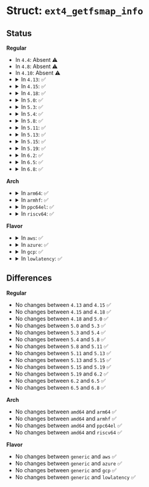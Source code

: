 # Struct: <code>ext4_getfsmap_info</code>

## Status
<b>Regular</b>
<ul>
<li>
In <code>4.4</code>: Absent ⚠️
</li>
<li>
In <code>4.8</code>: Absent ⚠️
</li>
<li>
In <code>4.10</code>: Absent ⚠️
</li>
<li>
<details>
<summary>In <code>4.13</code>: ✅</summary>

```c
struct ext4_getfsmap_info {
    struct ext4_fsmap_head *gfi_head;
    ext4_fsmap_format_t gfi_formatter;
    void *gfi_format_arg;
    ext4_fsblk_t gfi_next_fsblk;
    u32 gfi_dev;
    ext4_group_t gfi_agno;
    struct ext4_fsmap gfi_low;
    struct ext4_fsmap gfi_high;
    struct ext4_fsmap gfi_lastfree;
    struct list_head gfi_meta_list;
    bool gfi_last;
};
```
</details>
</li>
<li>
<details>
<summary>In <code>4.15</code>: ✅</summary>

```c
struct ext4_getfsmap_info {
    struct ext4_fsmap_head *gfi_head;
    ext4_fsmap_format_t gfi_formatter;
    void *gfi_format_arg;
    ext4_fsblk_t gfi_next_fsblk;
    u32 gfi_dev;
    ext4_group_t gfi_agno;
    struct ext4_fsmap gfi_low;
    struct ext4_fsmap gfi_high;
    struct ext4_fsmap gfi_lastfree;
    struct list_head gfi_meta_list;
    bool gfi_last;
};
```
</details>
</li>
<li>
<details>
<summary>In <code>4.18</code>: ✅</summary>

```c
struct ext4_getfsmap_info {
    struct ext4_fsmap_head *gfi_head;
    ext4_fsmap_format_t gfi_formatter;
    void *gfi_format_arg;
    ext4_fsblk_t gfi_next_fsblk;
    u32 gfi_dev;
    ext4_group_t gfi_agno;
    struct ext4_fsmap gfi_low;
    struct ext4_fsmap gfi_high;
    struct ext4_fsmap gfi_lastfree;
    struct list_head gfi_meta_list;
    bool gfi_last;
};
```
</details>
</li>
<li>
<details>
<summary>In <code>5.0</code>: ✅</summary>

```c
struct ext4_getfsmap_info {
    struct ext4_fsmap_head *gfi_head;
    ext4_fsmap_format_t gfi_formatter;
    void *gfi_format_arg;
    ext4_fsblk_t gfi_next_fsblk;
    u32 gfi_dev;
    ext4_group_t gfi_agno;
    struct ext4_fsmap gfi_low;
    struct ext4_fsmap gfi_high;
    struct ext4_fsmap gfi_lastfree;
    struct list_head gfi_meta_list;
    bool gfi_last;
};
```
</details>
</li>
<li>
<details>
<summary>In <code>5.3</code>: ✅</summary>

```c
struct ext4_getfsmap_info {
    struct ext4_fsmap_head *gfi_head;
    ext4_fsmap_format_t gfi_formatter;
    void *gfi_format_arg;
    ext4_fsblk_t gfi_next_fsblk;
    u32 gfi_dev;
    ext4_group_t gfi_agno;
    struct ext4_fsmap gfi_low;
    struct ext4_fsmap gfi_high;
    struct ext4_fsmap gfi_lastfree;
    struct list_head gfi_meta_list;
    bool gfi_last;
};
```
</details>
</li>
<li>
<details>
<summary>In <code>5.4</code>: ✅</summary>

```c
struct ext4_getfsmap_info {
    struct ext4_fsmap_head *gfi_head;
    ext4_fsmap_format_t gfi_formatter;
    void *gfi_format_arg;
    ext4_fsblk_t gfi_next_fsblk;
    u32 gfi_dev;
    ext4_group_t gfi_agno;
    struct ext4_fsmap gfi_low;
    struct ext4_fsmap gfi_high;
    struct ext4_fsmap gfi_lastfree;
    struct list_head gfi_meta_list;
    bool gfi_last;
};
```
</details>
</li>
<li>
<details>
<summary>In <code>5.8</code>: ✅</summary>

```c
struct ext4_getfsmap_info {
    struct ext4_fsmap_head *gfi_head;
    ext4_fsmap_format_t gfi_formatter;
    void *gfi_format_arg;
    ext4_fsblk_t gfi_next_fsblk;
    u32 gfi_dev;
    ext4_group_t gfi_agno;
    struct ext4_fsmap gfi_low;
    struct ext4_fsmap gfi_high;
    struct ext4_fsmap gfi_lastfree;
    struct list_head gfi_meta_list;
    bool gfi_last;
};
```
</details>
</li>
<li>
<details>
<summary>In <code>5.11</code>: ✅</summary>

```c
struct ext4_getfsmap_info {
    struct ext4_fsmap_head *gfi_head;
    ext4_fsmap_format_t gfi_formatter;
    void *gfi_format_arg;
    ext4_fsblk_t gfi_next_fsblk;
    u32 gfi_dev;
    ext4_group_t gfi_agno;
    struct ext4_fsmap gfi_low;
    struct ext4_fsmap gfi_high;
    struct ext4_fsmap gfi_lastfree;
    struct list_head gfi_meta_list;
    bool gfi_last;
};
```
</details>
</li>
<li>
<details>
<summary>In <code>5.13</code>: ✅</summary>

```c
struct ext4_getfsmap_info {
    struct ext4_fsmap_head *gfi_head;
    ext4_fsmap_format_t gfi_formatter;
    void *gfi_format_arg;
    ext4_fsblk_t gfi_next_fsblk;
    u32 gfi_dev;
    ext4_group_t gfi_agno;
    struct ext4_fsmap gfi_low;
    struct ext4_fsmap gfi_high;
    struct ext4_fsmap gfi_lastfree;
    struct list_head gfi_meta_list;
    bool gfi_last;
};
```
</details>
</li>
<li>
<details>
<summary>In <code>5.15</code>: ✅</summary>

```c
struct ext4_getfsmap_info {
    struct ext4_fsmap_head *gfi_head;
    ext4_fsmap_format_t gfi_formatter;
    void *gfi_format_arg;
    ext4_fsblk_t gfi_next_fsblk;
    u32 gfi_dev;
    ext4_group_t gfi_agno;
    struct ext4_fsmap gfi_low;
    struct ext4_fsmap gfi_high;
    struct ext4_fsmap gfi_lastfree;
    struct list_head gfi_meta_list;
    bool gfi_last;
};
```
</details>
</li>
<li>
<details>
<summary>In <code>5.19</code>: ✅</summary>

```c
struct ext4_getfsmap_info {
    struct ext4_fsmap_head *gfi_head;
    ext4_fsmap_format_t gfi_formatter;
    void *gfi_format_arg;
    ext4_fsblk_t gfi_next_fsblk;
    u32 gfi_dev;
    ext4_group_t gfi_agno;
    struct ext4_fsmap gfi_low;
    struct ext4_fsmap gfi_high;
    struct ext4_fsmap gfi_lastfree;
    struct list_head gfi_meta_list;
    bool gfi_last;
};
```
</details>
</li>
<li>
<details>
<summary>In <code>6.2</code>: ✅</summary>

```c
struct ext4_getfsmap_info {
    struct ext4_fsmap_head *gfi_head;
    ext4_fsmap_format_t gfi_formatter;
    void *gfi_format_arg;
    ext4_fsblk_t gfi_next_fsblk;
    u32 gfi_dev;
    ext4_group_t gfi_agno;
    struct ext4_fsmap gfi_low;
    struct ext4_fsmap gfi_high;
    struct ext4_fsmap gfi_lastfree;
    struct list_head gfi_meta_list;
    bool gfi_last;
};
```
</details>
</li>
<li>
<details>
<summary>In <code>6.5</code>: ✅</summary>

```c
struct ext4_getfsmap_info {
    struct ext4_fsmap_head *gfi_head;
    ext4_fsmap_format_t gfi_formatter;
    void *gfi_format_arg;
    ext4_fsblk_t gfi_next_fsblk;
    u32 gfi_dev;
    ext4_group_t gfi_agno;
    struct ext4_fsmap gfi_low;
    struct ext4_fsmap gfi_high;
    struct ext4_fsmap gfi_lastfree;
    struct list_head gfi_meta_list;
    bool gfi_last;
};
```
</details>
</li>
<li>
<details>
<summary>In <code>6.8</code>: ✅</summary>

```c
struct ext4_getfsmap_info {
    struct ext4_fsmap_head *gfi_head;
    ext4_fsmap_format_t gfi_formatter;
    void *gfi_format_arg;
    ext4_fsblk_t gfi_next_fsblk;
    u32 gfi_dev;
    ext4_group_t gfi_agno;
    struct ext4_fsmap gfi_low;
    struct ext4_fsmap gfi_high;
    struct ext4_fsmap gfi_lastfree;
    struct list_head gfi_meta_list;
    bool gfi_last;
};
```
</details>
</li>
</ul>
<b>Arch</b>
<ul>
<li>
<details>
<summary>In <code>arm64</code>: ✅</summary>

```c
struct ext4_getfsmap_info {
    struct ext4_fsmap_head *gfi_head;
    ext4_fsmap_format_t gfi_formatter;
    void *gfi_format_arg;
    ext4_fsblk_t gfi_next_fsblk;
    u32 gfi_dev;
    ext4_group_t gfi_agno;
    struct ext4_fsmap gfi_low;
    struct ext4_fsmap gfi_high;
    struct ext4_fsmap gfi_lastfree;
    struct list_head gfi_meta_list;
    bool gfi_last;
};
```
</details>
</li>
<li>
<details>
<summary>In <code>armhf</code>: ✅</summary>

```c
struct ext4_getfsmap_info {
    struct ext4_fsmap_head *gfi_head;
    ext4_fsmap_format_t gfi_formatter;
    void *gfi_format_arg;
    ext4_fsblk_t gfi_next_fsblk;
    u32 gfi_dev;
    ext4_group_t gfi_agno;
    struct ext4_fsmap gfi_low;
    struct ext4_fsmap gfi_high;
    struct ext4_fsmap gfi_lastfree;
    struct list_head gfi_meta_list;
    bool gfi_last;
};
```
</details>
</li>
<li>
<details>
<summary>In <code>ppc64el</code>: ✅</summary>

```c
struct ext4_getfsmap_info {
    struct ext4_fsmap_head *gfi_head;
    ext4_fsmap_format_t gfi_formatter;
    void *gfi_format_arg;
    ext4_fsblk_t gfi_next_fsblk;
    u32 gfi_dev;
    ext4_group_t gfi_agno;
    struct ext4_fsmap gfi_low;
    struct ext4_fsmap gfi_high;
    struct ext4_fsmap gfi_lastfree;
    struct list_head gfi_meta_list;
    bool gfi_last;
};
```
</details>
</li>
<li>
<details>
<summary>In <code>riscv64</code>: ✅</summary>

```c
struct ext4_getfsmap_info {
    struct ext4_fsmap_head *gfi_head;
    ext4_fsmap_format_t gfi_formatter;
    void *gfi_format_arg;
    ext4_fsblk_t gfi_next_fsblk;
    u32 gfi_dev;
    ext4_group_t gfi_agno;
    struct ext4_fsmap gfi_low;
    struct ext4_fsmap gfi_high;
    struct ext4_fsmap gfi_lastfree;
    struct list_head gfi_meta_list;
    bool gfi_last;
};
```
</details>
</li>
</ul>
<b>Flavor</b>
<ul>
<li>
<details>
<summary>In <code>aws</code>: ✅</summary>

```c
struct ext4_getfsmap_info {
    struct ext4_fsmap_head *gfi_head;
    ext4_fsmap_format_t gfi_formatter;
    void *gfi_format_arg;
    ext4_fsblk_t gfi_next_fsblk;
    u32 gfi_dev;
    ext4_group_t gfi_agno;
    struct ext4_fsmap gfi_low;
    struct ext4_fsmap gfi_high;
    struct ext4_fsmap gfi_lastfree;
    struct list_head gfi_meta_list;
    bool gfi_last;
};
```
</details>
</li>
<li>
<details>
<summary>In <code>azure</code>: ✅</summary>

```c
struct ext4_getfsmap_info {
    struct ext4_fsmap_head *gfi_head;
    ext4_fsmap_format_t gfi_formatter;
    void *gfi_format_arg;
    ext4_fsblk_t gfi_next_fsblk;
    u32 gfi_dev;
    ext4_group_t gfi_agno;
    struct ext4_fsmap gfi_low;
    struct ext4_fsmap gfi_high;
    struct ext4_fsmap gfi_lastfree;
    struct list_head gfi_meta_list;
    bool gfi_last;
};
```
</details>
</li>
<li>
<details>
<summary>In <code>gcp</code>: ✅</summary>

```c
struct ext4_getfsmap_info {
    struct ext4_fsmap_head *gfi_head;
    ext4_fsmap_format_t gfi_formatter;
    void *gfi_format_arg;
    ext4_fsblk_t gfi_next_fsblk;
    u32 gfi_dev;
    ext4_group_t gfi_agno;
    struct ext4_fsmap gfi_low;
    struct ext4_fsmap gfi_high;
    struct ext4_fsmap gfi_lastfree;
    struct list_head gfi_meta_list;
    bool gfi_last;
};
```
</details>
</li>
<li>
<details>
<summary>In <code>lowlatency</code>: ✅</summary>

```c
struct ext4_getfsmap_info {
    struct ext4_fsmap_head *gfi_head;
    ext4_fsmap_format_t gfi_formatter;
    void *gfi_format_arg;
    ext4_fsblk_t gfi_next_fsblk;
    u32 gfi_dev;
    ext4_group_t gfi_agno;
    struct ext4_fsmap gfi_low;
    struct ext4_fsmap gfi_high;
    struct ext4_fsmap gfi_lastfree;
    struct list_head gfi_meta_list;
    bool gfi_last;
};
```
</details>
</li>
</ul>

## Differences
<b>Regular</b>
<ul>
<li>
No changes between <code>4.13</code> and <code>4.15</code> ✅
</li>
<li>
No changes between <code>4.15</code> and <code>4.18</code> ✅
</li>
<li>
No changes between <code>4.18</code> and <code>5.0</code> ✅
</li>
<li>
No changes between <code>5.0</code> and <code>5.3</code> ✅
</li>
<li>
No changes between <code>5.3</code> and <code>5.4</code> ✅
</li>
<li>
No changes between <code>5.4</code> and <code>5.8</code> ✅
</li>
<li>
No changes between <code>5.8</code> and <code>5.11</code> ✅
</li>
<li>
No changes between <code>5.11</code> and <code>5.13</code> ✅
</li>
<li>
No changes between <code>5.13</code> and <code>5.15</code> ✅
</li>
<li>
No changes between <code>5.15</code> and <code>5.19</code> ✅
</li>
<li>
No changes between <code>5.19</code> and <code>6.2</code> ✅
</li>
<li>
No changes between <code>6.2</code> and <code>6.5</code> ✅
</li>
<li>
No changes between <code>6.5</code> and <code>6.8</code> ✅
</li>
</ul>
<b>Arch</b>
<ul>
<li>
No changes between <code>amd64</code> and <code>arm64</code> ✅
</li>
<li>
No changes between <code>amd64</code> and <code>armhf</code> ✅
</li>
<li>
No changes between <code>amd64</code> and <code>ppc64el</code> ✅
</li>
<li>
No changes between <code>amd64</code> and <code>riscv64</code> ✅
</li>
</ul>
<b>Flavor</b>
<ul>
<li>
No changes between <code>generic</code> and <code>aws</code> ✅
</li>
<li>
No changes between <code>generic</code> and <code>azure</code> ✅
</li>
<li>
No changes between <code>generic</code> and <code>gcp</code> ✅
</li>
<li>
No changes between <code>generic</code> and <code>lowlatency</code> ✅
</li>
</ul>
